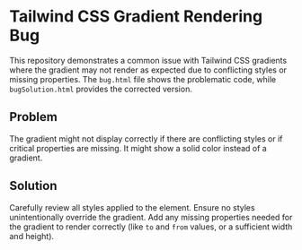# Tailwind CSS Gradient Rendering Bug

This repository demonstrates a common issue with Tailwind CSS gradients where the gradient may not render as expected due to conflicting styles or missing properties. The `bug.html` file shows the problematic code, while `bugSolution.html` provides the corrected version.

## Problem
The gradient might not display correctly if there are conflicting styles or if critical properties are missing.  It might show a solid color instead of a gradient. 

## Solution
Carefully review all styles applied to the element. Ensure no styles unintentionally override the gradient. Add any missing properties needed for the gradient to render correctly (like `to` and `from` values, or a sufficient width and height).